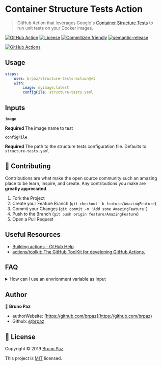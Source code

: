 # Container Structure Tests Action

> GitHub Action that leverages Google´s [Container Structure Tests](https://github.com/GoogleContainerTools/container-structure-test) to run unit tests on your Docker images.

[![GitHub Action](https://img.shields.io/badge/GitHub-Action-blue?style=for-the-badge)](https://github.com/features/actions)
[![License](https://img.shields.io/badge/License-MIT-yellow.svg?style=for-the-badge)](LICENSE)
[![Commitizen friendly](https://img.shields.io/badge/commitizen-friendly-brightgreen.svg?style=for-the-badge)](http://commitizen.github.io/cz-cli/)
[![semantic-release](https://img.shields.io/badge/%20%20%F0%9F%93%A6%F0%9F%9A%80-semantic--release-e10079.svg?style=for-the-badge)](https://github.com/semantic-release/semantic-release?style=for-the-badge)

[![GitHub Actions](https://github.com/brpaz/structure-tests-action/workflows/CI/badge.svg?style=for-the-badge)](https://github.com/brpaz/structure-tests-action/actions)


## Usage

```yml
steps:
    uses: brpaz/structure-tests-action@v1
    with:
        image: myimage:latest
        configFile: structure-tests.yaml
```

## Inputs

**`image`**

**Required** The image name to test

**`configFile`**

**Required** The path to the structure tests configuration file. Defaults to `structure-tests.yaml`


## 🤝 Contributing

Contributions are what make the open source community such an amazing place to be learn, inspire, and create. Any contributions you make are **greatly appreciated**.

1. Fork the Project
2. Create your Feature Branch (`git checkout -b feature/AmazingFeature`)
3. Commit your Changes (`git commit -m 'Add some AmazingFeature'`)
4. Push to the Branch (`git push origin feature/AmazingFeature`)
5. Open a Pull Request

## Useful Resources

* [Building actions - GitHub Help](https://help.github.com/en/articles/building-actions)
* [actions/toolkit: The GitHub ToolKit for developing GitHub Actions.](https://github.com/actions/toolkit)

## FAQ

<details>
<summary> How can I use an envrionment variable as input</summary>
<p>

Using Environment variables directly as input arguments is not supported by GitHub Actions.
You can define an intermidiate step that outputs the desired value and use that value as the input

```yaml
- name: Get Image name
  id: image_name
  run: echo "##[set-output name=image;]$(echo $TEST_IMAGE_NAME)"
```

And then use it as input:

```sh
image: ${{steps.image_name.outputs.image}}
```

</p>
</details>  

## Author

👤 **Bruno Paz**

* authorWebsite: [https://github.com/brpaz](https://github.com/brpaz)
* Github: [@brpaz](https://github.com/brpaz)

## 📝 License

Copyright © 2019 [Bruno Paz](https://github.com/brpaz).

This project is [MIT](LICENSE) licensed.
